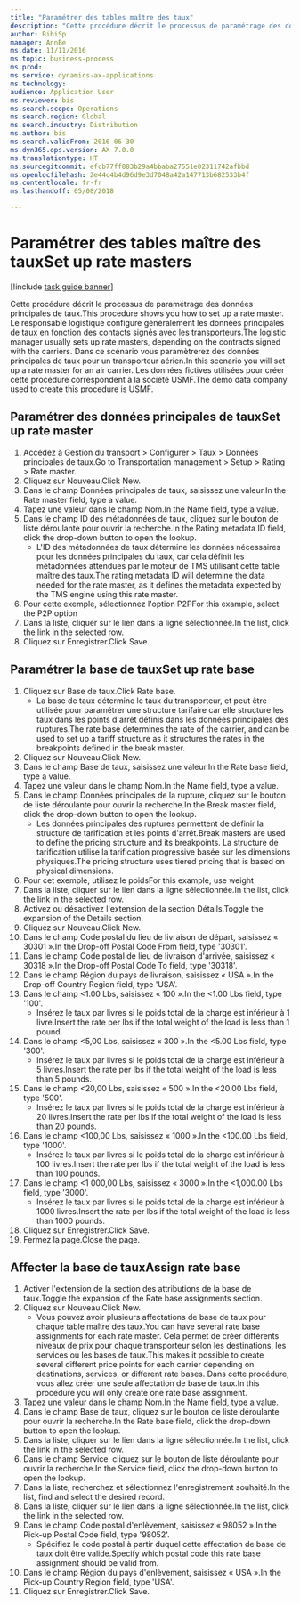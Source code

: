 ```yaml
--- 
title: "Paramétrer des tables maître des taux"
description: "Cette procédure décrit le processus de paramétrage des données principales de taux."
author: BibiSp
manager: AnnBe
ms.date: 11/11/2016
ms.topic: business-process
ms.prod: 
ms.service: dynamics-ax-applications
ms.technology: 
audience: Application User
ms.reviewer: bis
ms.search.scope: Operations
ms.search.region: Global
ms.search.industry: Distribution
ms.author: bis
ms.search.validFrom: 2016-06-30
ms.dyn365.ops.version: AX 7.0.0
ms.translationtype: HT
ms.sourcegitcommit: efcb77ff883b29a4bbaba27551e02311742afbbd
ms.openlocfilehash: 2e44c4b4d96d9e3d7048a42a147713b682533b4f
ms.contentlocale: fr-fr
ms.lasthandoff: 05/08/2018

---
```

# <a name="set-up-rate-masters"></a><span data-ttu-id="9ecbe-103">Paramétrer des tables maître des taux</span><span class="sxs-lookup"><span data-stu-id="9ecbe-103">Set up rate masters</span></span>

[!include [task guide banner](../../includes/task-guide-banner.md)]

<span data-ttu-id="9ecbe-104">Cette procédure décrit le processus de paramétrage des données principales de taux.</span><span class="sxs-lookup"><span data-stu-id="9ecbe-104">This procedure shows you how to set up a rate master.</span></span> <span data-ttu-id="9ecbe-105">Le responsable logistique configure généralement les données principales de taux en fonction des contacts signés avec les transporteurs.</span><span class="sxs-lookup"><span data-stu-id="9ecbe-105">The logistic manager usually sets up rate masters, depending on the contracts signed with the carriers.</span></span> <span data-ttu-id="9ecbe-106">Dans ce scénario vous paramètrerez des données principales de taux pour un transporteur aérien.</span><span class="sxs-lookup"><span data-stu-id="9ecbe-106">In this scenario you will set up a rate master for an air carrier.</span></span> <span data-ttu-id="9ecbe-107">Les données fictives utilisées pour créer cette procédure correspondent à la société USMF.</span><span class="sxs-lookup"><span data-stu-id="9ecbe-107">The demo data company used to create this procedure is USMF.</span></span>


## <a name="set-up-rate-master"></a><span data-ttu-id="9ecbe-108">Paramétrer des données principales de taux</span><span class="sxs-lookup"><span data-stu-id="9ecbe-108">Set up rate master</span></span>
1. <span data-ttu-id="9ecbe-109">Accédez à Gestion du transport > Configurer > Taux > Données principales de taux.</span><span class="sxs-lookup"><span data-stu-id="9ecbe-109">Go to Transportation management > Setup > Rating > Rate master.</span></span>
2. <span data-ttu-id="9ecbe-110">Cliquez sur Nouveau.</span><span class="sxs-lookup"><span data-stu-id="9ecbe-110">Click New.</span></span>
3. <span data-ttu-id="9ecbe-111">Dans le champ Données principales de taux, saisissez une valeur.</span><span class="sxs-lookup"><span data-stu-id="9ecbe-111">In the Rate master field, type a value.</span></span>
4. <span data-ttu-id="9ecbe-112">Tapez une valeur dans le champ Nom.</span><span class="sxs-lookup"><span data-stu-id="9ecbe-112">In the Name field, type a value.</span></span>
5. <span data-ttu-id="9ecbe-113">Dans le champ ID des métadonnées de taux, cliquez sur le bouton de liste déroulante pour ouvrir la recherche.</span><span class="sxs-lookup"><span data-stu-id="9ecbe-113">In the Rating metadata ID field, click the drop-down button to open the lookup.</span></span>
    * <span data-ttu-id="9ecbe-114">L'ID des métadonnées de taux détermine les données nécessaires pour les données principales du taux, car cela définit les métadonnées attendues par le moteur de TMS utilisant cette table maître des taux.</span><span class="sxs-lookup"><span data-stu-id="9ecbe-114">The rating metadata ID will determine the data needed for the rate master, as it defines the metadata expected by the TMS engine using this rate master.</span></span>  
6. <span data-ttu-id="9ecbe-115">Pour cette exemple, sélectionnez l'option P2P</span><span class="sxs-lookup"><span data-stu-id="9ecbe-115">For this example, select the P2P option</span></span>
7. <span data-ttu-id="9ecbe-116">Dans la liste, cliquer sur le lien dans la ligne sélectionnée.</span><span class="sxs-lookup"><span data-stu-id="9ecbe-116">In the list, click the link in the selected row.</span></span>
8. <span data-ttu-id="9ecbe-117">Cliquez sur Enregistrer.</span><span class="sxs-lookup"><span data-stu-id="9ecbe-117">Click Save.</span></span>

## <a name="set-up-rate-base"></a><span data-ttu-id="9ecbe-118">Paramétrer la base de taux</span><span class="sxs-lookup"><span data-stu-id="9ecbe-118">Set up rate base</span></span>
1. <span data-ttu-id="9ecbe-119">Cliquez sur Base de taux.</span><span class="sxs-lookup"><span data-stu-id="9ecbe-119">Click Rate base.</span></span>
    * <span data-ttu-id="9ecbe-120">La base de taux détermine le taux du transporteur, et peut être utilisée pour paramétrer une structure tarifaire car elle structure les taux dans les points d'arrêt définis dans les données principales des ruptures.</span><span class="sxs-lookup"><span data-stu-id="9ecbe-120">The rate base determines the rate of the carrier, and can be used to set up a tariff structure as it structures the rates in the breakpoints defined in the break master.</span></span>  
2. <span data-ttu-id="9ecbe-121">Cliquez sur Nouveau.</span><span class="sxs-lookup"><span data-stu-id="9ecbe-121">Click New.</span></span>
3. <span data-ttu-id="9ecbe-122">Dans le champ Base de taux, saisissez une valeur.</span><span class="sxs-lookup"><span data-stu-id="9ecbe-122">In the Rate base field, type a value.</span></span>
4. <span data-ttu-id="9ecbe-123">Tapez une valeur dans le champ Nom.</span><span class="sxs-lookup"><span data-stu-id="9ecbe-123">In the Name field, type a value.</span></span>
5. <span data-ttu-id="9ecbe-124">Dans le champ Données principales de la rupture, cliquez sur le bouton de liste déroulante pour ouvrir la recherche.</span><span class="sxs-lookup"><span data-stu-id="9ecbe-124">In the Break master field, click the drop-down button to open the lookup.</span></span>
    * <span data-ttu-id="9ecbe-125">Les données principales des ruptures permettent de définir la structure de tarification et les points d'arrêt.</span><span class="sxs-lookup"><span data-stu-id="9ecbe-125">Break masters are used to define the pricing structure and its breakpoints.</span></span> <span data-ttu-id="9ecbe-126">La structure de tarification utilise la tarification progressive basée sur les dimensions physiques.</span><span class="sxs-lookup"><span data-stu-id="9ecbe-126">The pricing structure uses tiered pricing that is based on physical dimensions.</span></span>  
6. <span data-ttu-id="9ecbe-127">Pour cet exemple, utilisez le poids</span><span class="sxs-lookup"><span data-stu-id="9ecbe-127">For this example, use weight</span></span>
7. <span data-ttu-id="9ecbe-128">Dans la liste, cliquer sur le lien dans la ligne sélectionnée.</span><span class="sxs-lookup"><span data-stu-id="9ecbe-128">In the list, click the link in the selected row.</span></span>
8. <span data-ttu-id="9ecbe-129">Activez ou désactivez l'extension de la section Détails.</span><span class="sxs-lookup"><span data-stu-id="9ecbe-129">Toggle the expansion of the Details section.</span></span>
9. <span data-ttu-id="9ecbe-130">Cliquez sur Nouveau.</span><span class="sxs-lookup"><span data-stu-id="9ecbe-130">Click New.</span></span>
10. <span data-ttu-id="9ecbe-131">Dans le champ Code postal du lieu de livraison de départ, saisissez « 30301 ».</span><span class="sxs-lookup"><span data-stu-id="9ecbe-131">In the Drop-off Postal Code From field, type '30301'.</span></span>
11. <span data-ttu-id="9ecbe-132">Dans le champ Code postal de lieu de livraison d'arrivée, saisissez « 30318 ».</span><span class="sxs-lookup"><span data-stu-id="9ecbe-132">In the Drop-off Postal Code To field, type '30318'.</span></span>
12. <span data-ttu-id="9ecbe-133">Dans le champ Région du pays de livraison, saisissez « USA ».</span><span class="sxs-lookup"><span data-stu-id="9ecbe-133">In the Drop-off Country Region field, type 'USA'.</span></span>
13. <span data-ttu-id="9ecbe-134">Dans le champ <1.00 Lbs, saisissez « 100 ».</span><span class="sxs-lookup"><span data-stu-id="9ecbe-134">In the <1.00 Lbs field, type '100'.</span></span>
    * <span data-ttu-id="9ecbe-135">Insérez le taux par livres si le poids total de la charge est inférieur à 1 livre.</span><span class="sxs-lookup"><span data-stu-id="9ecbe-135">Insert the rate per lbs if the total weight of the load is less than 1 pound.</span></span>  
14. <span data-ttu-id="9ecbe-136">Dans le champ <5,00 Lbs, saisissez « 300 ».</span><span class="sxs-lookup"><span data-stu-id="9ecbe-136">In the <5.00 Lbs field, type '300'.</span></span>
    * <span data-ttu-id="9ecbe-137">Insérez le taux par livres si le poids total de la charge est inférieur à 5 livres.</span><span class="sxs-lookup"><span data-stu-id="9ecbe-137">Insert the rate per lbs if the total weight of the load is less than 5 pounds.</span></span>  
15. <span data-ttu-id="9ecbe-138">Dans le champ <20,00 Lbs, saisissez « 500 ».</span><span class="sxs-lookup"><span data-stu-id="9ecbe-138">In the <20.00 Lbs field, type '500'.</span></span>
    * <span data-ttu-id="9ecbe-139">Insérez le taux par livres si le poids total de la charge est inférieur à 20 livres.</span><span class="sxs-lookup"><span data-stu-id="9ecbe-139">Insert the rate per lbs if the total weight of the load is less than 20 pounds.</span></span>  
16. <span data-ttu-id="9ecbe-140">Dans le champ <100,00 Lbs, saisissez « 1000 ».</span><span class="sxs-lookup"><span data-stu-id="9ecbe-140">In the <100.00 Lbs field, type '1000'.</span></span>
    * <span data-ttu-id="9ecbe-141">Insérez le taux par livres si le poids total de la charge est inférieur à 100 livres.</span><span class="sxs-lookup"><span data-stu-id="9ecbe-141">Insert the rate per lbs if the total weight of the load is less than 100 pounds.</span></span>  
17. <span data-ttu-id="9ecbe-142">Dans le champ <1 000,00 Lbs, saisissez « 3000 ».</span><span class="sxs-lookup"><span data-stu-id="9ecbe-142">In the <1,000.00 Lbs field, type '3000'.</span></span>
    * <span data-ttu-id="9ecbe-143">Insérez le taux par livres si le poids total de la charge est inférieur à 1000 livres.</span><span class="sxs-lookup"><span data-stu-id="9ecbe-143">Insert the rate per lbs if the total weight of the load is less than 1000 pounds.</span></span>  
18. <span data-ttu-id="9ecbe-144">Cliquez sur Enregistrer.</span><span class="sxs-lookup"><span data-stu-id="9ecbe-144">Click Save.</span></span>
19. <span data-ttu-id="9ecbe-145">Fermez la page.</span><span class="sxs-lookup"><span data-stu-id="9ecbe-145">Close the page.</span></span>

## <a name="assign-rate-base"></a><span data-ttu-id="9ecbe-146">Affecter la base de taux</span><span class="sxs-lookup"><span data-stu-id="9ecbe-146">Assign rate base</span></span>
1. <span data-ttu-id="9ecbe-147">Activer l'extension de la section des attributions de la base de taux.</span><span class="sxs-lookup"><span data-stu-id="9ecbe-147">Toggle the expansion of the Rate base assignments section.</span></span>
2. <span data-ttu-id="9ecbe-148">Cliquez sur Nouveau.</span><span class="sxs-lookup"><span data-stu-id="9ecbe-148">Click New.</span></span>
    * <span data-ttu-id="9ecbe-149">Vous pouvez avoir plusieurs affectations de base de taux pour chaque table maître des taux.</span><span class="sxs-lookup"><span data-stu-id="9ecbe-149">You can have several rate base assignments for each rate master.</span></span> <span data-ttu-id="9ecbe-150">Cela permet de créer différents niveaux de prix pour chaque transporteur selon les destinations, les services ou les bases de taux.</span><span class="sxs-lookup"><span data-stu-id="9ecbe-150">This makes it possible to create several different price points for each carrier depending on destinations, services, or different rate bases.</span></span> <span data-ttu-id="9ecbe-151">Dans cette procédure, vous allez créer une seule affectation de base de taux.</span><span class="sxs-lookup"><span data-stu-id="9ecbe-151">In this procedure you will only create one rate base assignment.</span></span>  
3. <span data-ttu-id="9ecbe-152">Tapez une valeur dans le champ Nom.</span><span class="sxs-lookup"><span data-stu-id="9ecbe-152">In the Name field, type a value.</span></span>
4. <span data-ttu-id="9ecbe-153">Dans le champ Base de taux, cliquez sur le bouton de liste déroulante pour ouvrir la recherche.</span><span class="sxs-lookup"><span data-stu-id="9ecbe-153">In the Rate base field, click the drop-down button to open the lookup.</span></span>
5. <span data-ttu-id="9ecbe-154">Dans la liste, cliquer sur le lien dans la ligne sélectionnée.</span><span class="sxs-lookup"><span data-stu-id="9ecbe-154">In the list, click the link in the selected row.</span></span>
6. <span data-ttu-id="9ecbe-155">Dans le champ Service, cliquez sur le bouton de liste déroulante pour ouvrir la recherche.</span><span class="sxs-lookup"><span data-stu-id="9ecbe-155">In the Service field, click the drop-down button to open the lookup.</span></span>
7. <span data-ttu-id="9ecbe-156">Dans la liste, recherchez et sélectionnez l'enregistrement souhaité.</span><span class="sxs-lookup"><span data-stu-id="9ecbe-156">In the list, find and select the desired record.</span></span>
8. <span data-ttu-id="9ecbe-157">Dans la liste, cliquer sur le lien dans la ligne sélectionnée.</span><span class="sxs-lookup"><span data-stu-id="9ecbe-157">In the list, click the link in the selected row.</span></span>
9. <span data-ttu-id="9ecbe-158">Dans le champ Code postal d'enlèvement, saisissez « 98052 ».</span><span class="sxs-lookup"><span data-stu-id="9ecbe-158">In the Pick-up Postal Code field, type '98052'.</span></span>
    * <span data-ttu-id="9ecbe-159">Spécifiez le code postal à partir duquel cette affectation de base de taux doit être valide.</span><span class="sxs-lookup"><span data-stu-id="9ecbe-159">Specify which postal code this rate base assignment should be valid from.</span></span>    
10. <span data-ttu-id="9ecbe-160">Dans le champ Région du pays d'enlèvement, saisissez « USA ».</span><span class="sxs-lookup"><span data-stu-id="9ecbe-160">In the Pick-up Country Region field, type 'USA'.</span></span>
11. <span data-ttu-id="9ecbe-161">Cliquez sur Enregistrer.</span><span class="sxs-lookup"><span data-stu-id="9ecbe-161">Click Save.</span></span>


